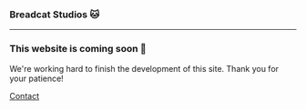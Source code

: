 
### Breadcat Studios 🐱
---


###  This website is coming soon  💫

We're working hard to finish the development of this site. 
Thank you for your patience! 

[Contact](https://ar.linkedin.com/in/camila-julieta-forestiero-278735141)